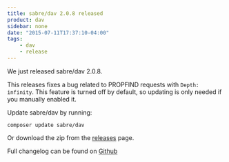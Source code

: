 ```yaml
---
title: sabre/dav 2.0.8 released
product: dav
sidebar: none
date: "2015-07-11T17:37:10-04:00"
tags:
    - dav
    - release
---
```


We just released sabre/dav 2.0.8.

This releases fixes a bug related to PROPFIND requests with `Depth: infinity`.
This feature is turned off by default, so updating is only needed if you
manually enabled it.

Update sabre/dav by running:

    composer update sabre/dav

Or download the zip from the [releases][2] page.

Full changelog can be found on [Github][1]

[1]: https://github.com/fruux/sabre-dav/blob/2.0.8/ChangeLog.md
[2]: https://github.com/fruux/sabre-dav/releases
